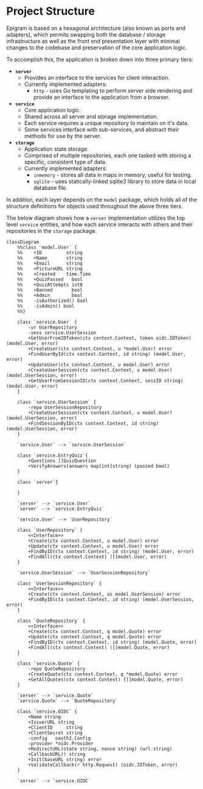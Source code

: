 # Project Structure

Epigram is based on a hexagonal architecture (also known as ports and adapters), which permits swapping both the database / storage infrastructure as well as the front end presentation layer with minimal changes to the codebase and preservation of the core application logic. 

To accomplish this, the application is broken down into three primary tiers:

- **`server`**
    - Provides an interface to the services for client interaction.
    - Currently implemented adapters:
        - `http` - uses Go templating to perform server side rendering and provide an interface to the application from a browser.
- **`service`**
    - Core application logic.
    - Shared across all server and storage implementation.
    - Each service requires a unique repository to maintain on it's data.
    - Some services interface with sub-services, and abstract their methods for use by the server.
- **`storage`**
    - Application state storage.
    - Comprised of multiple repositories, each one tasked with storing a specific, consistent type of data.
    - Currently implemented adapters:
        - `inmemory` - stores all data in maps in memory, useful for testing.
        - `sqlite` - uses statically-linked sqlite3 library to store data in local database file.

In addition, each layer depends on the `model` package, which holds all of the structure definitions for objects used throughout the above three tiers. 

The below diagram shows how a `server` implementation utilizes the top level `service` entities, and how each service interacts with others and their repositories in the `storage` package.

```mermaid
classDiagram
    %%class `model.User` {
    %%    +ID         string
    %%    +Name       string
    %%    +Email      string
    %%    +PictureURL string
    %%    +Created    time.Time
    %%    +QuizPassed   bool
    %%    +QuizAttempts int8
    %%    +Banned       bool
    %%    +Admin        bool
    %%    -isAuthorized() bool
    %%    -isAdmin() bool
    %%}

    class `service.User` {
        -ur UserRepository
        -sess service.UserSession
        +GetUserFromIDToken(ctx context.Context, token oidc.IDToken) (model.User, error)
        +CreateUser(ctx context.Context, u *model.User) error
        +FindUserById(ctx context.Context, id string) (model.User, error)
        +UpdateUser(ctx context.Context, u model.User) error
        +CreateUserSession(ctx context.Context, u model.User) (model.UserSession, error)
        +GetUserFromSessionID(ctx context.Context, sessID string) (model.User, error)
    }

    class `service.UserSession` {
        -repo UserSessionRepository
        +CreateUserSession(ctx context.Context, u model.User) (model.UserSession, error)
        +FindSessionByID(ctx context.Context, id string) (model.UserSession, error)
    }

    `service.User` --> `service.UserSession`

    class `service.EntryQuiz`{
        +Questions []QuizQuestion
        +VerifyAnswers(answers map[int]string) (passed bool)
    }
    
    class `server`{

    }

    `server` --> `service.User`
    `server` --> `service.EntryQuiz`

    `service.User` --> `UserRepository`

    class `UserRepository` {
        <<Interface>>
        +Create(ctx context.Context, u model.User) error
        +Update(ctx context.Context, u model.User) error
        +FindByID(ctx context.Context, id string) (model.User, error)
        +FindAll(ctx context.Context) ([]model.User, error)
    }

    `service.UserSession` --> `UserSessionRepository`

    class `UserSessionRepository` {
        <<Interface>>
        +Create(ctx context.Context, us model.UserSession) error
	    +FindByID(ctx context.Context, id string) (model.UserSession, error)
    }

    class `QuoteRepository` {
        <<Interface>>
        +Create(ctx context.Context, q model.Quote) error
        +Update(ctx context.Context, q model.Quote) error
        +FindByID(ctx context.Context, id string) (model.Quote, error)
        +FindAll(ctx context.Context) ([]model.Quote, error)
    }

    class `service.Quote` {
        -repo QuoteRepository
        +CreateQuote(ctx context.Context, q *model.Quote) error
        +GetAllQuotes(ctx context.Context) ([]model.Quote, error)
    }

    `server` --> `service.Quote`
    `service.Quote` --> `QuoteRepository`

    class `service.OIDC` {
        +Name string
        +IssuerURL string
        +ClientID     string
        +ClientSecret string
        -config   oauth2.Config
        -provider *oidc.Provider
        +RedirectURL(state string, nonce string) (url string)
        +CallbackURL() string
        +Init(baseURL string) error
        +ValidateCallback(r http.Request) (oidc.IDToken, error)
    }

    `server` --> `service.OIDC`
```